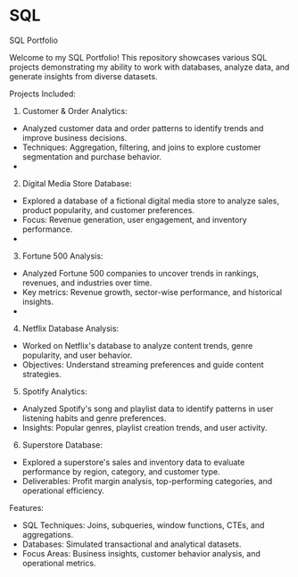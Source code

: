 # SQL
SQL Portfolio

Welcome to my SQL Portfolio! This repository showcases various SQL projects demonstrating my ability to work with databases, analyze data, and generate insights from diverse datasets.

Projects Included:

1. Customer & Order Analytics:
- Analyzed customer data and order patterns to identify trends and improve business decisions.
- Techniques: Aggregation, filtering, and joins to explore customer segmentation and purchase behavior.
- 
2. Digital Media Store Database:
- Explored a database of a fictional digital media store to analyze sales, product popularity, and customer preferences.
- Focus: Revenue generation, user engagement, and inventory performance.
- 
3. Fortune 500 Analysis:
- Analyzed Fortune 500 companies to uncover trends in rankings, revenues, and industries over time.
- Key metrics: Revenue growth, sector-wise performance, and historical insights.
- 
4. Netflix Database Analysis:
- Worked on Netflix's database to analyze content trends, genre popularity, and user behavior.
- Objectives: Understand streaming preferences and guide content strategies.

5. Spotify Analytics:
- Analyzed Spotify's song and playlist data to identify patterns in user listening habits and genre preferences.
- Insights: Popular genres, playlist creation trends, and user activity.

6. Superstore Database:
- Explored a superstore's sales and inventory data to evaluate performance by region, category, and customer type.
- Deliverables: Profit margin analysis, top-performing categories, and operational efficiency.

Features:
- SQL Techniques: Joins, subqueries, window functions, CTEs, and aggregations.
- Databases: Simulated transactional and analytical datasets.
- Focus Areas: Business insights, customer behavior analysis, and operational metrics.
